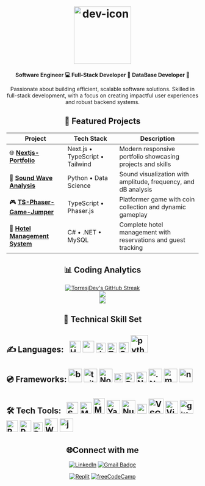 # <div align="center"><img src="https://torresjdev.github.io/Nextjs-Asset-Host/assets/icons/dev/dev-xl.svg" alt="dev-icon" height="150"/></div>

**<div align="center">Software Engineer 💻 Full-Stack Developer 🚀 DataBase Developer 📼</div>**

<p align="center">Passionate about building efficient, scalable software solutions. Skilled in full-stack development, with a focus on creating impactful user experiences and robust backend systems.</p>

## <div align="center">🚀 Featured Projects</div>

<div align="center">

| Project                                                                                             | Tech Stack                      | Description                                                    |
| --------------------------------------------------------------------------------------------------- | ------------------------------- | -------------------------------------------------------------- |
| 🌐 **[Nextjs-Portfolio](https://github.com/TorresjDev/Nextjs-Portfoio)**                            | Next.js • TypeScript • Tailwind | Modern responsive portfolio showcasing projects and skills     |
| 🐍 **[Sound Wave Analysis](https://github.com/TorresjDev/Python-Projects/tree/main/sound-wave-analysis)**              | Python • Data Science           | Sound visualization with amplitude, frequency, and dB analysis |
| 🎮 **[TS-Phaser-Game-Jumper](https://github.com/TorresjDev/TS-Phaser-Game-Jumper)**                 | TypeScript • Phaser.js          | Platformer game with coin collection and dynamic gameplay      |
| 🏨 **[Hotel Management System](https://github.com/TorresjDev/CSharp-Buff-Hotel-Management-System)** | C# • .NET • MySQL               | Complete hotel management with reservations and guest tracking |

</div>

## <div align="center">📊 Coding Analytics</div>

<div align="center">

<!-- ### Coding Hours: [![wakatime](https://wakatime.com/badge/user/aa8a1d84-7093-434e-b5c0-0e1a0b8be2e4.svg?style=plastic&color=blue-violet)](https://wakatime.com/@aa8a1d84-7093-434e-b5c0-0e1a0b8be2e4) & ![Profile Views](https://komarev.com/ghpvc/?username=TorresjDev&style=plastic&color=blueviolet) -->

<a href="https://gh-stats-gen.vercel.app/">
  <img src="https://github-readme-streak-stats.herokuapp.com/?user=TorresjDev&theme=tokyonight&hide_border=true&ring=820000" alt="TorresjDev's GitHub Streak" />
</a><br/>
<img align="center" src="https://github-readme-stats.vercel.app/api?username=TorresjDev&show_icons=true&theme=tokyonight&count_private=true&hide_border=true&hide=contribs"/><br/>
<a href="https://github.com/anuraghazra/github-readme-stats"><img align="center" src="https://github-readme-stats.vercel.app/api/top-langs/?username=TorresjDev&&theme=tokyonight&layout=compact&hide=jupyter+notebook&hide_border=true"/></a>
<!-- <img align="center" src="https://github-readme-stats.vercel.app/api/wakatime?username=@@Jtorres&layout=compact&theme=tokyonight&hide_border=true&hide=text,other,binary,tsconfig,markdown,xml,scss,git,git+config,json,YAML,image+(svg),mdx,ini,prisma,c"/> -->
<br/>

## 💼 Technical Skill Set

<div align="center">

  <div align="left"><h2>✍️ Languages:&nbsp;&nbsp;
      <a href="https://en.wikipedia.org/wiki/HTML5" target="_blank"><img src="https://torresjdev.github.io/Nextjs-Asset-Host/assets/icons/tech/html.svg" alt="HTML5" height="30"/></a>
      <a href="https://www.w3.org/Style/CSS/Overview.en.html" target="_blank"><img src="https://torresjdev.github.io/Nextjs-Asset-Host/assets/icons/tech/css.svg" alt="" height="30"></a>
      <a href="https://www.javascript.com/" target="_blank"><img src="https://profilinator.rishav.dev/skills-assets/javascript-original.svg" alt="JavaScript" height="25"/></a>
      <a href="https://www.typescriptlang.org/" target="_blank"><img src="https://profilinator.rishav.dev/skills-assets/typescript-original.svg" alt="TypeScript" height="25"/></a>
      <a href="https://docs.microsoft.com/en-us/dotnet/csharp/" target="_blank"><img src="https://profilinator.rishav.dev/skills-assets/csharp-original.svg" alt="C#" height="26"/></a>
      <a href="https://www.python.org/" target="_blank"><img src="https://torresjdev.github.io/Nextjs-Asset-Host/assets/icons/tech/py.svg" alt="python" height="45"></a></h2>
  </div>

  <div align="left"><h2>💿 Frameworks:     
      <a href="https://getbootstrap.com/" target="_blank"><img src="https://torresjdev.github.io/Nextjs-Asset-Host/assets/icons/tech/bootstrap.svg" alt="bootstrap" height="35"></a>
      <a href="https://tailwindcss.com/" target="_blank"><img src="https://torresjdev.github.io/Nextjs-Asset-Host/assets/icons/tech/tail.svg" alt="tailwindcss" height="35"></a>
      <a href="https://nodejs.org/" target="_blank"><img src="https://torresjdev.github.io/Nextjs-Asset-Host/assets/icons/tech/nodejs.svg" alt="Node.js" height="35"/></a>
      <a href="https://expressjs.com/" target="_blank"><img src="https://torresjdev.github.io/Nextjs-Asset-Host/assets/icons/tech/express-icon.svg" alt="Express.js" height="23"/></a>
      <a href="https://reactjs.org/" target="_blank"><img src="https://torresjdev.github.io/Nextjs-Asset-Host/assets/icons/tech/react.svg" alt="React" height="25" style="background-color: white"/></a>
      <a href="https://nextjs.org/" target="_blank"><img src="https://profilinator.rishav.dev/skills-assets/nextjs.png" alt="NextJS" height="27"/></a>
      <a href="https://dotnet.microsoft.com/download" target="_blank"><img src="https://torresjdev.github.io/Nextjs-Asset-Host/assets/icons/tech/dotnet.svg" alt=".Net" height="35"></a>
      <a href="https://matplotlib.org/" target="_blank"><img src="https://torresjdev.github.io/Nextjs-Asset-Host/assets/icons/tech/matplotlib.svg" alt="matplotlib" height="35"></a>
      <a href="https://numpy.org/" target="_blank"><img src="https://torresjdev.github.io/Nextjs-Asset-Host/assets/icons/tech/numpy.svg" alt="numpy" height="35"></a>
      </h2>
  </div>

  <!-- <div align="left"><h2>📦 Package Managers:&nbsp;   
      <a href="https://yarnpkg.com/" target="_blank"><img src="https://torresjdev.github.io/Nextjs-Asset-Host/assets/icons/tech/yarn.svg" alt="Yarn" height="35"/></a>
      <a href="https://www.nuget.org/" target="_blank"><img src="https://torresjdev.github.io/Nextjs-Asset-Host/assets/icons/tech/nuget.svg" alt="NuGet" height="35"/></a>
      <a href="https://www.npmjs.com/" target="_blank"><img src="https://www.vectorlogo.zone/logos/npmjs/npmjs-icon.svg" alt="npm" height="35"/></a>
      &nbsp;&nbsp;&nbsp;
      🗄️ Databases:&nbsp;&nbsp;  
      <a href="https://www.microsoft.com/en-us/sql-server" target="_blank"><img src="https://www.svgrepo.com/show/303229/microsoft-sql-server-logo.svg" alt="SQL Server" height="40"/></a>
      <a href="https://www.mongodb.com/" target="_blank"><img src="https://profilinator.rishav.dev/skills-assets/mongodb-original-wordmark.svg" alt="MongoDB" height="35"/></a>
      <a href="https://www.mysql.com/" target="_blank"><img src="https://torresjdev.github.io/Nextjs-Asset-Host/assets/icons/tech/mysql.svg" alt="MySql" height="40"/></a>
      </h2>
  </div> -->

  <div align="left"><h2>🛠️ Tech Tools:&nbsp;&nbsp;      
      <a href="https://www.microsoft.com/en-us/sql-server" target="_blank"><img src="https://www.svgrepo.com/show/303229/microsoft-sql-server-logo.svg" alt="SQL Server" height="30"/></a>
      <a href="https://www.mongodb.com/" target="_blank"><img src="https://profilinator.rishav.dev/skills-assets/mongodb-original-wordmark.svg" alt="MongoDB" height="30"/></a>
      <a href="https://www.mysql.com/" target="_blank"><img src="https://torresjdev.github.io/Nextjs-Asset-Host/assets/icons/tech/mysql.svg" alt="MySql" height="40" width="30"/></a>
      <a href="https://yarnpkg.com/" target="_blank"><img src="https://torresjdev.github.io/Nextjs-Asset-Host/assets/icons/tech/yarn.svg" alt="Yarn" height="35"/></a>
      <a href="https://www.nuget.org/" target="_blank"><img src="https://torresjdev.github.io/Nextjs-Asset-Host/assets/icons/tech/nuget.svg" alt="NuGet" height="35"/></a>
      <a href="https://www.npmjs.com/" target="_blank"><img src="https://www.vectorlogo.zone/logos/npmjs/npmjs-icon.svg" alt="npm" height="25"/></a>
      <a href="https://code.visualstudio.com/" target="_blank"><img src="https://torresjdev.github.io/Nextjs-Asset-Host/assets/icons/tech/vscode.svg" alt="VSCode" height="39"/></a>
      <a href="https://visualstudio.microsoft.com/" target="_blank"><img src="https://torresjdev.github.io/Nextjs-Asset-Host/assets/icons/tech/vs.svg" alt="Visual Studio" height="33"/></a>
      <a href="https://git-scm.com/" target="_blank"><img src="https://torresjdev.github.io/Nextjs-Asset-Host/assets/icons/tech/gitbash.svg" alt="gitbash" height="35"/></a>
      <a href="https://www.gnu.org/software/bash/" target="_blank"><img src="https://profilinator.rishav.dev/skills-assets/gnu_bash-icon.svg" alt="Bash" height="30"/></a>
      <a href="https://docs.microsoft.com/en-us/powershell/" target="_blank"><img src="https://profilinator.rishav.dev/skills-assets/powershell.png" alt="PowerShell" height="30"/></a>
      <a href="https://postman.com" target="_blank"><img src="https://www.vectorlogo.zone/logos/getpostman/getpostman-icon.svg" alt="Postman" height="25"/></a>
      <a href="https://wakatime.com" target="_blank"><img src="https://torresjdev.github.io/Nextjs-Asset-Host/assets/icons/tech/wakatime.svg" alt="WakaTime" height="35"/></a>
      <a href="https://jupyter.org/" target="_blank"><img src="https://torresjdev.github.io/Nextjs-Asset-Host/assets/icons/tech/jupyter.svg" alt="jupyter" height="35"></a>
      </h2>
  </div>

</div>

## <div align="center">🌐Connect with me</div>

<div align="center">

[![LinkedIn](https://custom-icon-badges.demolab.com/badge/-@torresjdev-0e76a8?logo=linkedin-white&logoColor=fff)](https://www.linkedin.com/in/torresjdev/) [![Gmail Badge](https://img.shields.io/badge/-j.torres3.dev@gmail.com-white?logoColor=red&logo=gmail)](mailto:j.torres3.dev@gmail.com)

[![Replit](https://img.shields.io/badge/Replit-F26207?logo=replit&logoColor=fff)](https://replit.com/@jtorres3dev) [![freeCodeCamp](https://img.shields.io/badge/freeCodeCamp-0A0A23?logo=freecodecamp&logoColor=fff)](https://www.freecodecamp.org/Dev-JTorres)

</div>  
<br/>
